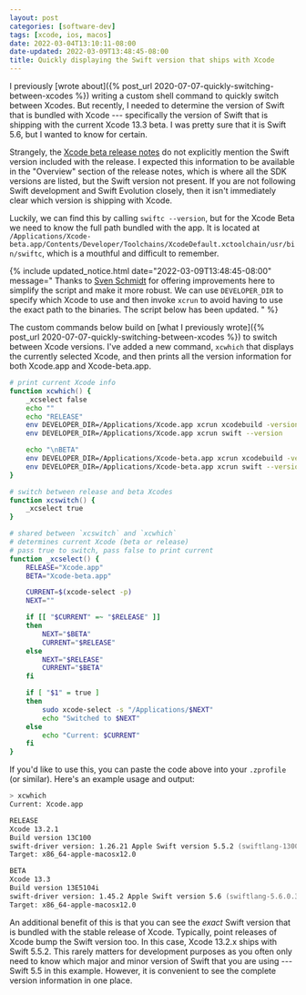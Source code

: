 ```yaml
---
layout: post
categories: [software-dev]
tags: [xcode, ios, macos]
date: 2022-03-04T13:10:11-08:00
date-updated: 2022-03-09T13:48:45-08:00
title: Quickly displaying the Swift version that ships with Xcode
---
```


I previously [wrote about]({% post_url 2020-07-07-quickly-switching-between-xcodes %}) writing a custom shell command to quickly switch between Xcodes. But recently, I needed to determine the version of Swift that is bundled with Xcode --- specifically the version of Swift that is shipping with the current Xcode 13.3 beta. I was pretty sure that it is Swift 5.6, but I wanted to know for certain.

<!--excerpt-->

Strangely, the [Xcode beta release notes](https://developer.apple.com/documentation/xcode-release-notes/xcode-13_3-release-notes) do not explicitly mention the Swift version included with the release. I expected this information to be available in the "Overview" section of the release notes, which is where all the SDK versions are listed, but the Swift version not present. If you are not following Swift development and Swift Evolution closely, then it isn't immediately clear which version is shipping with Xcode.

Luckily, we can find this by calling `swiftc --version`, but for the Xcode Beta we need to know the full path bundled with the app. It is located at `/Applications/Xcode-beta.app/Contents/Developer/Toolchains/XcodeDefault.xctoolchain/usr/bin/swiftc`, which is a mouthful and difficult to remember.

{% include updated_notice.html
date="2022-03-09T13:48:45-08:00"
message="
Thanks to [Sven Schmidt](https://mobile.twitter.com/_sa_s/status/1500379619744178179) for offering improvements here to simplify the script and make it more robust. We can use `DEVELOPER_DIR` to specify which Xcode to use and then invoke `xcrun` to avoid having to use the exact path to the binaries. The script below has been updated.
" %}

The custom commands below build on [what I previously wrote]({% post_url 2020-07-07-quickly-switching-between-xcodes %}) to switch between Xcode versions. I've added a new command, `xcwhich` that displays the currently selected Xcode, and then prints all the version information for both Xcode.app and Xcode-beta.app.

```zsh
# print current Xcode info
function xcwhich() {
    _xcselect false
    echo ""
    echo "RELEASE"
    env DEVELOPER_DIR=/Applications/Xcode.app xcrun xcodebuild -version
    env DEVELOPER_DIR=/Applications/Xcode.app xcrun swift --version

    echo "\nBETA"
    env DEVELOPER_DIR=/Applications/Xcode-beta.app xcrun xcodebuild -version
    env DEVELOPER_DIR=/Applications/Xcode-beta.app xcrun swift --version
}

# switch between release and beta Xcodes
function xcswitch() {
    _xcselect true
}

# shared between `xcswitch` and `xcwhich`
# determines current Xcode (beta or release)
# pass true to switch, pass false to print current
function _xcselect() {
    RELEASE="Xcode.app"
    BETA="Xcode-beta.app"

    CURRENT=$(xcode-select -p)
    NEXT=""

    if [[ "$CURRENT" =~ "$RELEASE" ]]
    then
        NEXT="$BETA"
        CURRENT="$RELEASE"
    else
        NEXT="$RELEASE"
        CURRENT="$BETA"
    fi

    if [ "$1" = true ]
    then
        sudo xcode-select -s "/Applications/$NEXT"
        echo "Switched to $NEXT"
    else
        echo "Current: $CURRENT"
    fi
}
```

If you'd like to use this, you can paste the code above into your `.zprofile` (or similar). Here's an example usage and output:

```zsh
> xcwhich
Current: Xcode.app

RELEASE
Xcode 13.2.1
Build version 13C100
swift-driver version: 1.26.21 Apple Swift version 5.5.2 (swiftlang-1300.0.47.5 clang-1300.0.29.30)
Target: x86_64-apple-macosx12.0

BETA
Xcode 13.3
Build version 13E5104i
swift-driver version: 1.45.2 Apple Swift version 5.6 (swiftlang-5.6.0.323.60 clang-1316.0.20.8)
Target: x86_64-apple-macosx12.0
```

An additional benefit of this is that you can see the _exact_ Swift version that is bundled with the stable release of Xcode. Typically, point releases of Xcode bump the Swift version too. In this case, Xcode 13.2.x ships with Swift 5.5.2. This rarely matters for development purposes as you often only need to know which major and minor version of Swift that you are using --- Swift 5.5 in this example. However, it is convenient to see the complete version information in one place.
